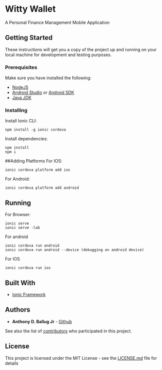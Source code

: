 # Witty Wallet

A Personal Finance Management Mobile Application

## Getting Started

These instructions will get you a copy of the project up and running on your local machine for development and testing purposes. 

### Prerequisites

Make sure you have installed the following:

* [NodeJS](https://nodejs.org/en/)
* [Android Studio](https://developer.android.com/studio/) or [Android SDK](https://developer.android.com/studio/#downloads)
* [Java JDK](https://www.oracle.com/technetwork/java/javase/downloads/index.html)

### Installing

Install Ionic CLI:
```
npm install -g ionic cordova
```

Install dependencies:
```
npm install
npm i
```

##Adding Platforms
For IOS:
```
ionic cordova platform add ios
```
For Android:
```
ionic cordova platform add android
```

## Running
For Browser:
```
ionic serve
ionic serve -lab
```

For android
```
ionic cordova run android
ionic cordova run android --device (debugging on android device)
```

For IOS
```
ionic cordova run ios
```


## Built With

* [Ionic Framework](https://ionicframework.com/) 

## Authors

* **Anthony D. Ballug Jr** - [Github](https://github.com/anthonyballugjr)

See also the list of [contributors](https://github.com/anthonyballugjr/witty-app/contributors) who participated in this project.

## License

This project is licensed under the MIT License - see the [LICENSE.md](https://github.com/anthonyballugjr/witty-app/LICENSE.md) file for details

